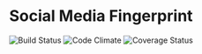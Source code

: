 # Social Media Fingerprint
![Build Status](https://codeship.com/projects/0547e5b0-2f20-0134-f7b2-5ebc8f268022/status?branch=master)
![Code Climate](https://codeclimate.com/github/FrankCardillo/SocialMediaFingerprint.png)
![Coverage Status](https://coveralls.io/repos/FrankCardillo/SocialMediaFingerprint/badge.png)
